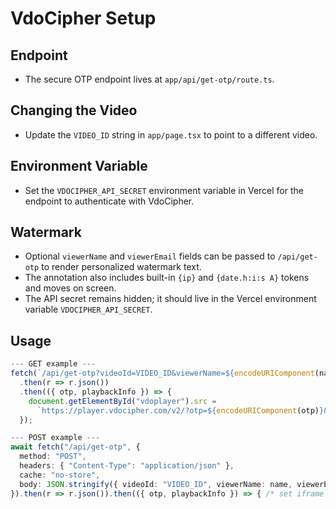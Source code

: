 # VdoCipher Setup

## Endpoint
- The secure OTP endpoint lives at `app/api/get-otp/route.ts`.

## Changing the Video
- Update the `VIDEO_ID` string in `app/page.tsx` to point to a different video.

## Environment Variable
- Set the `VDOCIPHER_API_SECRET` environment variable in Vercel for the endpoint to authenticate with VdoCipher.

## Watermark
- Optional `viewerName` and `viewerEmail` fields can be passed to `/api/get-otp` to render personalized watermark text.
- The annotation also includes built-in `{ip}` and `{date.h:i:s A}` tokens and moves on screen.
- The API secret remains hidden; it should live in the Vercel environment variable `VDOCIPHER_API_SECRET`.

## Usage

```ts
--- GET example ---
fetch(`/api/get-otp?videoId=VIDEO_ID&viewerName=${encodeURIComponent(name)}&viewerEmail=${encodeURIComponent(email)}`, { cache: "no-store" })
  .then(r => r.json())
  .then(({ otp, playbackInfo }) => {
    document.getElementById("vdoplayer").src =
      `https://player.vdocipher.com/v2/?otp=${encodeURIComponent(otp)}&playbackInfo=${encodeURIComponent(playbackInfo)}`;
  });

--- POST example ---
await fetch("/api/get-otp", {
  method: "POST",
  headers: { "Content-Type": "application/json" },
  cache: "no-store",
  body: JSON.stringify({ videoId: "VIDEO_ID", viewerName: name, viewerEmail: email })
}).then(r => r.json()).then(({ otp, playbackInfo }) => { /* set iframe src as above */ });
```
